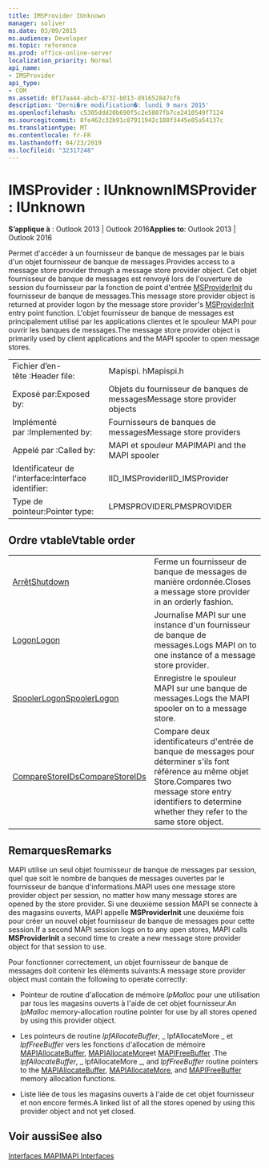 ```yaml
---
title: IMSProvider IUnknown
manager: soliver
ms.date: 03/09/2015
ms.audience: Developer
ms.topic: reference
ms.prod: office-online-server
localization_priority: Normal
api_name:
- IMSProvider
api_type:
- COM
ms.assetid: 0f17aa44-abcb-4732-b013-d91652847cf6
description: 'Derni�re modification�: lundi 9 mars 2015'
ms.openlocfilehash: c5305ddd20b690f5c2e5807fb7ce2410549f7124
ms.sourcegitcommit: 8fe462c32b91c87911942c188f3445e85a54137c
ms.translationtype: MT
ms.contentlocale: fr-FR
ms.lasthandoff: 04/23/2019
ms.locfileid: "32317248"
---
```

# <a name="imsprovider--iunknown"></a><span data-ttu-id="cc793-103">IMSProvider : IUnknown</span><span class="sxs-lookup"><span data-stu-id="cc793-103">IMSProvider : IUnknown</span></span>

  
  
<span data-ttu-id="cc793-104">**S’applique à** : Outlook 2013 | Outlook 2016</span><span class="sxs-lookup"><span data-stu-id="cc793-104">**Applies to**: Outlook 2013 | Outlook 2016</span></span> 
  
<span data-ttu-id="cc793-105">Permet d'accéder à un fournisseur de banque de messages par le biais d'un objet fournisseur de banque de messages.</span><span class="sxs-lookup"><span data-stu-id="cc793-105">Provides access to a message store provider through a message store provider object.</span></span> <span data-ttu-id="cc793-106">Cet objet fournisseur de banque de messages est renvoyé lors de l'ouverture de session du fournisseur par la fonction de point d'entrée [MSProviderInit](msproviderinit.md) du fournisseur de banque de messages.</span><span class="sxs-lookup"><span data-stu-id="cc793-106">This message store provider object is returned at provider logon by the message store provider's [MSProviderInit](msproviderinit.md) entry point function.</span></span> <span data-ttu-id="cc793-107">L'objet fournisseur de banque de messages est principalement utilisé par les applications clientes et le spouleur MAPI pour ouvrir les banques de messages.</span><span class="sxs-lookup"><span data-stu-id="cc793-107">The message store provider object is primarily used by client applications and the MAPI spooler to open message stores.</span></span> 
  
|||
|:-----|:-----|
|<span data-ttu-id="cc793-108">Fichier d’en-tête :</span><span class="sxs-lookup"><span data-stu-id="cc793-108">Header file:</span></span>  <br/> |<span data-ttu-id="cc793-109">Mapispi. h</span><span class="sxs-lookup"><span data-stu-id="cc793-109">Mapispi.h</span></span>  <br/> |
|<span data-ttu-id="cc793-110">Exposé par:</span><span class="sxs-lookup"><span data-stu-id="cc793-110">Exposed by:</span></span>  <br/> |<span data-ttu-id="cc793-111">Objets du fournisseur de banques de messages</span><span class="sxs-lookup"><span data-stu-id="cc793-111">Message store provider objects</span></span>  <br/> |
|<span data-ttu-id="cc793-112">Implémenté par :</span><span class="sxs-lookup"><span data-stu-id="cc793-112">Implemented by:</span></span>  <br/> |<span data-ttu-id="cc793-113">Fournisseurs de banques de messages</span><span class="sxs-lookup"><span data-stu-id="cc793-113">Message store providers</span></span>  <br/> |
|<span data-ttu-id="cc793-114">Appelé par :</span><span class="sxs-lookup"><span data-stu-id="cc793-114">Called by:</span></span>  <br/> |<span data-ttu-id="cc793-115">MAPI et spouleur MAPI</span><span class="sxs-lookup"><span data-stu-id="cc793-115">MAPI and the MAPI spooler</span></span>  <br/> |
|<span data-ttu-id="cc793-116">Identificateur de l'interface:</span><span class="sxs-lookup"><span data-stu-id="cc793-116">Interface identifier:</span></span>  <br/> |<span data-ttu-id="cc793-117">IID_IMSProvider</span><span class="sxs-lookup"><span data-stu-id="cc793-117">IID_IMSProvider</span></span>  <br/> |
|<span data-ttu-id="cc793-118">Type de pointeur:</span><span class="sxs-lookup"><span data-stu-id="cc793-118">Pointer type:</span></span>  <br/> |<span data-ttu-id="cc793-119">LPMSPROVIDER</span><span class="sxs-lookup"><span data-stu-id="cc793-119">LPMSPROVIDER</span></span>  <br/> |
   
## <a name="vtable-order"></a><span data-ttu-id="cc793-120">Ordre vtable</span><span class="sxs-lookup"><span data-stu-id="cc793-120">Vtable order</span></span>

|||
|:-----|:-----|
|[<span data-ttu-id="cc793-121">Arrêt</span><span class="sxs-lookup"><span data-stu-id="cc793-121">Shutdown</span></span>](imsprovider-shutdown.md) <br/> |<span data-ttu-id="cc793-122">Ferme un fournisseur de banque de messages de manière ordonnée.</span><span class="sxs-lookup"><span data-stu-id="cc793-122">Closes a message store provider in an orderly fashion.</span></span>  <br/> |
|[<span data-ttu-id="cc793-123">Logon</span><span class="sxs-lookup"><span data-stu-id="cc793-123">Logon</span></span>](imsprovider-logon.md) <br/> |<span data-ttu-id="cc793-124">Journalise MAPI sur une instance d'un fournisseur de banque de messages.</span><span class="sxs-lookup"><span data-stu-id="cc793-124">Logs MAPI on to one instance of a message store provider.</span></span>  <br/> |
|[<span data-ttu-id="cc793-125">SpoolerLogon</span><span class="sxs-lookup"><span data-stu-id="cc793-125">SpoolerLogon</span></span>](imsprovider-spoolerlogon.md) <br/> |<span data-ttu-id="cc793-126">Enregistre le spouleur MAPI sur une banque de messages.</span><span class="sxs-lookup"><span data-stu-id="cc793-126">Logs the MAPI spooler on to a message store.</span></span>  <br/> |
|[<span data-ttu-id="cc793-127">CompareStoreIDs</span><span class="sxs-lookup"><span data-stu-id="cc793-127">CompareStoreIDs</span></span>](imsprovider-comparestoreids.md) <br/> |<span data-ttu-id="cc793-128">Compare deux identificateurs d'entrée de banque de messages pour déterminer s'ils font référence au même objet Store.</span><span class="sxs-lookup"><span data-stu-id="cc793-128">Compares two message store entry identifiers to determine whether they refer to the same store object.</span></span>  <br/> |
   
## <a name="remarks"></a><span data-ttu-id="cc793-129">Remarques</span><span class="sxs-lookup"><span data-stu-id="cc793-129">Remarks</span></span>

<span data-ttu-id="cc793-130">MAPI utilise un seul objet fournisseur de banque de messages par session, quel que soit le nombre de banques de messages ouvertes par le fournisseur de banque d'informations.</span><span class="sxs-lookup"><span data-stu-id="cc793-130">MAPI uses one message store provider object per session, no matter how many message stores are opened by the store provider.</span></span> <span data-ttu-id="cc793-131">Si une deuxième session MAPI se connecte à des magasins ouverts, MAPI appelle **MSProviderInit** une deuxième fois pour créer un nouvel objet fournisseur de banque de messages pour cette session.</span><span class="sxs-lookup"><span data-stu-id="cc793-131">If a second MAPI session logs on to any open stores, MAPI calls **MSProviderInit** a second time to create a new message store provider object for that session to use.</span></span> 
  
<span data-ttu-id="cc793-132">Pour fonctionner correctement, un objet fournisseur de banque de messages doit contenir les éléments suivants:</span><span class="sxs-lookup"><span data-stu-id="cc793-132">A message store provider object must contain the following to operate correctly:</span></span>
  
- <span data-ttu-id="cc793-133">Pointeur de routine d'allocation de mémoire _lpMalloc_ pour une utilisation par tous les magasins ouverts à l'aide de cet objet fournisseur.</span><span class="sxs-lookup"><span data-stu-id="cc793-133">An  _lpMalloc_ memory-allocation routine pointer for use by all stores opened by using this provider object.</span></span> 
    
- <span data-ttu-id="cc793-134">Les pointeurs de routine _lpfAllocateBuffer_, _ lpfAllocateMore _ et _lpfFreeBuffer_ vers les fonctions d'allocation de mémoire [MAPIAllocateBuffer](mapiallocatebuffer.md), [MAPIAllocateMore](mapiallocatemore.md)et [MAPIFreeBuffer](mapifreebuffer.md) .</span><span class="sxs-lookup"><span data-stu-id="cc793-134">The  _lpfAllocateBuffer_,  _ lpfAllocateMore _, and  _lpfFreeBuffer_ routine pointers to the [MAPIAllocateBuffer](mapiallocatebuffer.md), [MAPIAllocateMore](mapiallocatemore.md), and [MAPIFreeBuffer](mapifreebuffer.md) memory allocation functions.</span></span> 
    
- <span data-ttu-id="cc793-135">Liste liée de tous les magasins ouverts à l'aide de cet objet fournisseur et non encore fermés.</span><span class="sxs-lookup"><span data-stu-id="cc793-135">A linked list of all the stores opened by using this provider object and not yet closed.</span></span>
    
## <a name="see-also"></a><span data-ttu-id="cc793-136">Voir aussi</span><span class="sxs-lookup"><span data-stu-id="cc793-136">See also</span></span>



[<span data-ttu-id="cc793-137">Interfaces MAPI</span><span class="sxs-lookup"><span data-stu-id="cc793-137">MAPI Interfaces</span></span>](mapi-interfaces.md)

